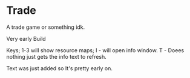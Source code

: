 # Trade
A trade game or something idk. 

Very early Build

Keys;
1-3 will show resource maps;
I - will open info window.
T - Doees nothing just gets the info text to refresh.

Text was just added so It's pretty early on.
